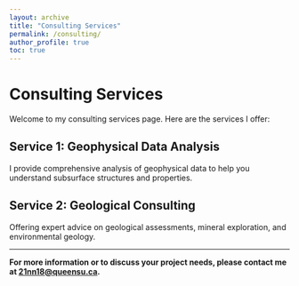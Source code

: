 ```yaml
---
layout: archive
title: "Consulting Services"
permalink: /consulting/
author_profile: true
toc: true
---
```



# Consulting Services

Welcome to my consulting services page. Here are the services I offer:

## Service 1: Geophysical Data Analysis
I provide comprehensive analysis of geophysical data to help you understand subsurface structures and properties.

## Service 2: Geological Consulting
Offering expert advice on geological assessments, mineral exploration, and environmental geology.

<!-- ## Service 3: Geoscience Research
Conducting cutting-edge research in geoscience to support academic and industrial projects. -->

---

**For more information or to discuss your project needs, please contact me at [21nn18@queensu.ca](mailto:21nn18@queensu.ca).**
